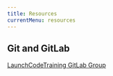 ```yaml
---
title: Resources
currentMenu: resources
---
```


## Git and GitLab

[LaunchCodeTraining GitLab Group](https://gitlab.com/LaunchCodeTraining)